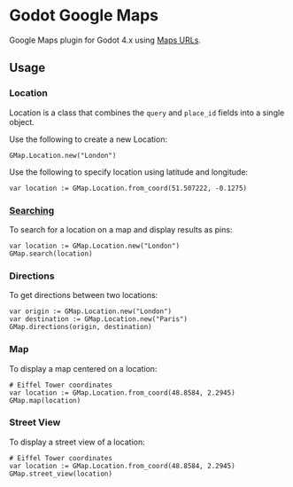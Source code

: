 # Godot Google Maps

Google Maps plugin for Godot 4.x using [Maps URLs](https://developers.google.com/maps/documentation/urls/get-started).

## Usage

### Location

Location is a class that combines the `query` and `place_id` fields into a
single object.

Use the following to create a new Location:

```gdscript
GMap.Location.new("London")
```

Use the following to specify location using latitude and longitude:

```gdscript
var location := GMap.Location.from_coord(51.507222, -0.1275)
```

### [Searching](https://developers.google.com/maps/documentation/urls/get-started#search-action)

To search for a location on a map and display results as pins:

```gdscript
var location := GMap.Location.new("London")
GMap.search(location)
```

### Directions

To get directions between two locations:

```gdscript
var origin := GMap.Location.new("London")
var destination := GMap.Location.new("Paris")
GMap.directions(origin, destination)
```

### Map

To display a map centered on a location:

```gdscript
# Eiffel Tower coordinates
var location := GMap.Location.from_coord(48.8584, 2.2945)
GMap.map(location)
```

### Street View

To display a street view of a location:

```gdscript
# Eiffel Tower coordinates
var location := GMap.Location.from_coord(48.8584, 2.2945)
GMap.street_view(location)
```
